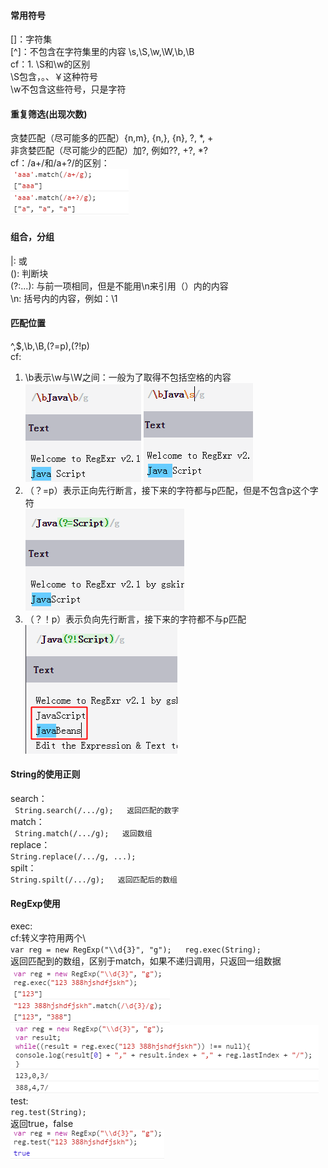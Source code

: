 #### 常用符号
[]：字符集  
[^]：不包含在字符集里的内容
\s,\S,\w,\W,\b,\B  
cf：1. \S和\w的区别  
\S包含，。、￥这种符号  
\w不包含这些符号，只是字符  

#### 重复筛选(出现次数)  
贪婪匹配（尽可能多的匹配）{n,m}, {n,}, {n}, ?, \*, +  
非贪婪匹配（尽可能少的匹配）加?,
例如??, +?, \*?  
cf：/a+/和/a+?/的区别：    
     ![Img](https://github.com/Candybunny/form/blob/master/2-1.png)  

#### 组合，分组
|:  或  
():  判断块  
(?:...): 与前一项相同，但是不能用\n来引用（）内的内容    
\n: 括号内的内容，例如：\1  

#### 匹配位置  
^,$,\b,\B,(?=p),(?!p)  
cf:  
1. \b表示\w与\W之间：一般为了取得不包括空格的内容  
     ![Img](https://github.com/Candybunny/form/blob/master/4-1.png) ![Img](https://github.com/Candybunny/form/blob/master/4-2.png)  
2. （？=p）表示正向先行断言，接下来的字符都与p匹配，但是不包含p这个字符  
     ![Img](https://github.com/Candybunny/form/blob/master/4-3.png)  
3. （？！p）表示负向先行断言，接下来的字符都不与p匹配  
     ![Img](https://github.com/Candybunny/form/blob/master/4-4.png)  

#### String的使用正则
search：    
     ``` 
     String.search(/.../g);  
     返回匹配的数字 
     ```        
match：  
     ``` 
     String.match(/.../g);  
     返回数组
     ```  
replace：  
     ```
     String.replace(/.../g, ...);  
     ```  
spilt：    
     ```
     String.spilt(/.../g);  
     返回匹配后的数组  
     ```    
#### RegExp使用  
exec:    
     cf:转义字符用两个\\  
     ```
     var reg = new RegExp("\\d{3}", "g");  
     reg.exec(String);
     ```  
     返回匹配到的数组，区别于match，如果不递归调用，只返回一组数据  
     ![Img](https://github.com/Candybunny/form/blob/master/6-1.png)  
     ![Img](https://github.com/Candybunny/form/blob/master/6-2.png)  
test:  
     ```
     reg.test(String);
     ```  
     返回true，false  
     ![Img](https://github.com/Candybunny/form/blob/master/6-3.png)  

